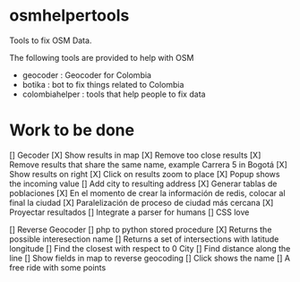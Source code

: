 osmhelpertools
==============

Tools to fix OSM Data.

The following tools are provided to help with OSM
 * geocoder : Geocoder for Colombia
 * botika : bot to fix things related to Colombia
 * colombiahelper : tools that help people to fix data



Work to be done
===============

[] Gecoder
  [X] Show results in map
  [X] Remove too close results
  [X] Remove results that share the same name, example Carrera 5 in Bogotá
  [X] Show results on right
  [X] Click on results zoom to place
  [X] Popup shows the incoming value
  [] Add city to resulting address
    [X] Generar tablas de poblaciones
    [X] En el momento de crear la información de redis, colocar al final la ciudad
    [X] Paralelización de proceso de ciudad más cercana
    [X] Proyectar resultados
  [] Integrate a parser for humans
  [] CSS love

[] Reverse Geocoder
    [] php to python stored procedure
       [X] Returns the possible interesection name
       [] Returns a set of intersections with latitude longitude
       [] Find the closest with respect to 0 City
       [] Find distance along the line
    [] Show fields in map to reverse geocoding
    [] Click shows the name
    [] A free ride with some points



